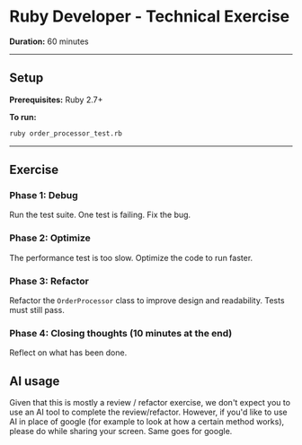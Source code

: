 # Ruby Developer - Technical Exercise

**Duration:** 60 minutes

---

## Setup

**Prerequisites:** Ruby 2.7+

**To run:**
```bash
ruby order_processor_test.rb
```

---

## Exercise

### Phase 1: Debug
Run the test suite. One test is failing. Fix the bug.

### Phase 2: Optimize
The performance test is too slow. Optimize the code to run faster.

### Phase 3: Refactor
Refactor the `OrderProcessor` class to improve design and readability. Tests must still pass.

### Phase 4: Closing thoughts (10 minutes at the end)
Reflect on what has been done.

## AI usage

Given that this is mostly a review / refactor exercise, we don't expect you to use an AI tool to complete the review/refactor. However, if you'd like to use AI in place of google (for example to look at how a certain method works), please do while sharing your screen. Same goes for google.

